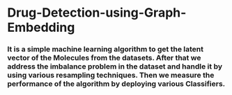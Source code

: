 # Drug-Detection-using-Graph-Embedding

### It is a simple machine learning algorithm to get the latent vector of the Molecules from the datasets. After that we address the imbalance problem in the dataset and handle it by using various resampling techniques. Then we measure the performance of the algorithm by deploying various Classifiers.
